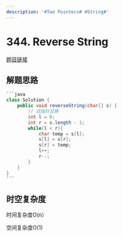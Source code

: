 ```yaml
---
description: '#Two Pointers# #String#'
---
```


# 344. Reverse String

[题目链接](https://leetcode.com/problems/reverse-string/description/)

## 解题思路

````java
```java
class Solution {
    public void reverseString(char[] s) {
        // 双指针交换
        int l = 0;
        int r = s.length - 1;
        while(l < r){
            char temp = s[l];
            s[l] = s[r];
            s[r] = temp;
            l++;
            r--;
        }
    }
}
```
````

## 时空复杂度

时间复杂度O(n）&#x20;

空间复杂度O(1)

